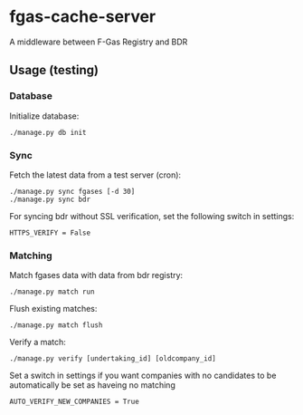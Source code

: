 fgas-cache-server
=================

A middleware between F-Gas Registry and BDR


Usage (testing)
---------------

### Database

Initialize database:

    ./manage.py db init

### Sync

Fetch the latest data from a test server (cron):

    ./manage.py sync fgases [-d 30]
    ./manage.py sync bdr

For syncing bdr without SSL verification, set the following switch in settings:

    HTTPS_VERIFY = False

### Matching

Match fgases data with data from bdr registry:

    ./manage.py match run

Flush existing matches:

    ./manage.py match flush

Verify a match:

    ./manage.py verify [undertaking_id] [oldcompany_id]

Set a switch in settings if you want companies with no candidates to be
automatically be set as haveing no matching

    AUTO_VERIFY_NEW_COMPANIES = True
